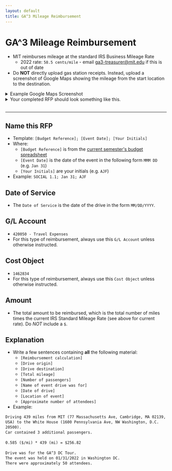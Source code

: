 ```yaml
---
layout: default
title: GA^3 Mileage Reimbursement
---
```


# GA^3 Mileage Reimbursement
* MIT reimburses mileage at the standard IRS Business Mileage Rate
    * 2022 rate: `58.5 cents/mile` - email [ga3-treasurer@mit.edu](mailo:ga3-treasurer@mit.edu) if this is out of date
* Do **NOT** directly upload gas station receipts. Instead, upload a screenshot of Google Maps showing the mileage from the start location to the destination.

<details>
<summary>Example Google Maps Screenshot</summary>
<img src="imgs/mileage-screenshot.png">
</details>

<details>
<summary>Your completed RFP should look something like this.</summary>
<img src="imgs/ga3-meeting-rfp.png">
</details>
<br/>
<hr/>


## Name this RFP
* Template: `[Budget Reference]; [Event Date]; [Your Initials]`
* Where:
    * `[Budget Reference]` is from the [current semester's budget spreadsheet](./useful-links)
    * `[Event Date]` is the date of the event in the following form `MMM DD` (e.g. `Jan 31`)
    * `[Your Initials]` are your initials (e.g. `AJF`)
* Example: `SOCIAL 1.1; Jan 31; AJF`



## Date of Service
* The `Date of Service` is the date of the drive in the form `MM/DD/YYYY`.



## G/L Account
* `420050 - Travel Expenses`
* For this type of reimbursement, always use this `G/L Account` unless otherwise instructed.



## Cost Object
* `1462834`
* For this type of reimbursement, always use this `Cost Object` unless otherwise instructed.



## Amount
* The total amount to be reimbursed, which is the total number of miles times the current IRS Standard Mileage Rate (see above for current rate). Do *NOT* include a `$`.



## Explanation
* Write a few sentences containing **all** the following material:
    * `[Reimbursement calculation]`
    * `[Drive origin]`
    * `[Drive destination]`
    * `[Total mileage]`
    * `[Number of passengers]`
    * `[Name of event drive was for]`
    * `[Date of drive]`
    * `[Location of event]`
    * `[Approximate number of attendees]`
* Example:

```
Driving 439 miles from MIT (77 Massachusetts Ave, Cambridge, MA 02139, USA) to the White House (1600 Pennsylvania Ave, NW Washington, D.C. 20500).
Car contained 3 additional passengers.

0.585 ($/mi) * 439 (mi) = $256.82

Drive was for the GA^3 DC Tour.
The event was held on 01/31/2022 in Washington DC.
There were approximately 50 attendees.
```
